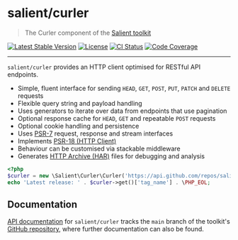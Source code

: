 # salient/curler

> The Curler component of the [Salient toolkit][toolkit]

<p>
  <a href="https://packagist.org/packages/salient/toolkit"><img src="https://poser.pugx.org/salient/toolkit/v" alt="Latest Stable Version" /></a>
  <a href="https://packagist.org/packages/salient/toolkit"><img src="https://poser.pugx.org/salient/toolkit/license" alt="License" /></a>
  <a href="https://github.com/salient-labs/toolkit/actions"><img src="https://github.com/salient-labs/toolkit/actions/workflows/ci.yml/badge.svg" alt="CI Status" /></a>
  <a href="https://codecov.io/gh/salient-labs/toolkit"><img src="https://codecov.io/gh/salient-labs/toolkit/graph/badge.svg?token=Y0l9ZeEtrI" alt="Code Coverage" /></a>
</p>

---

`salient/curler` provides an HTTP client optimised for RESTful API endpoints.

- Simple, fluent interface for sending `HEAD`, `GET`, `POST`, `PUT`, `PATCH` and
  `DELETE` requests
- Flexible query string and payload handling
- Uses generators to iterate over data from endpoints that use pagination
- Optional response cache for `HEAD`, `GET` and repeatable `POST` requests
- Optional cookie handling and persistence
- Uses [PSR-7][] request, response and stream interfaces
- Implements [PSR-18 (HTTP Client)][PSR-18]
- Behaviour can be customised via stackable middleware
- Generates [HTTP Archive (HAR)][har] files for debugging and analysis

```php
<?php
$curler = new \Salient\Curler\Curler('https://api.github.com/repos/salient-labs/toolkit/releases/latest');
echo 'Latest release: ' . $curler->get()['tag_name'] . \PHP_EOL;
```

[har]: http://www.softwareishard.com/blog/har-12-spec/
[PSR-18]: https://www.php-fig.org/psr/psr-18/
[PSR-7]: https://www.php-fig.org/psr/psr-7/

## Documentation

[API documentation][api-docs] for `salient/curler` tracks the `main` branch of
the toolkit's [GitHub repository][toolkit], where further documentation can also
be found.

[api-docs]: https://salient-labs.github.io/toolkit/namespace-Salient.Curler.html
[toolkit]: https://github.com/salient-labs/toolkit

